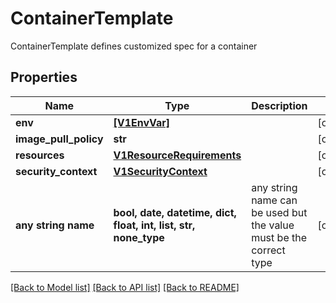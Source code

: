 # ContainerTemplate

ContainerTemplate defines customized spec for a container

## Properties
Name | Type | Description | Notes
------------ | ------------- | ------------- | -------------
**env** | [**[V1EnvVar]**](V1EnvVar.md) |  | [optional] 
**image_pull_policy** | **str** |  | [optional] 
**resources** | [**V1ResourceRequirements**](V1ResourceRequirements.md) |  | [optional] 
**security_context** | [**V1SecurityContext**](V1SecurityContext.md) |  | [optional] 
**any string name** | **bool, date, datetime, dict, float, int, list, str, none_type** | any string name can be used but the value must be the correct type | [optional]

[[Back to Model list]](../README.md#documentation-for-models) [[Back to API list]](../README.md#documentation-for-api-endpoints) [[Back to README]](../README.md)


